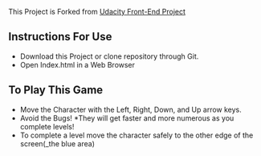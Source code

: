 This Project is Forked from [Udacity Front-End Project](https://github.com/udacity/frontend-nanodegree-arcade-game)

## Instructions For Use
* Download this Project or clone repository through Git.
* Open Index.html in a Web Browser

## To Play This Game
* Move the Character with the Left, Right, Down, and Up arrow keys.
* Avoid the Bugs!
	*They will get faster and more numerous as you complete levels!
* To complete a level move the character safely to the other edge of the screen(_the blue area)